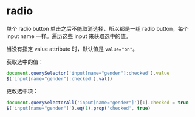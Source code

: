 # radio

单个 radio button 单击之后不能取消选择，所以都是一组 radio button，每个 input name 一样。遍历这些 input 来获取选中的值。

当没有指定 value attribute 时，默认值是 `value="on"`。

获取选中的值：

```js
document.querySelector('input[name="gender"]:checked').value
$('input[name="gender"]:checked').val()
```

更改选中项：

```js
document.querySelectorAll('input[name="gender"]')[1].checked = true
$('input[name="gender"]').eq(1).prop('checked', true)
```
